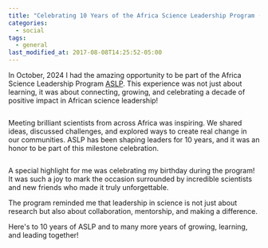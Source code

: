 ```yaml
---
title: "Celebrating 10 Years of the Africa Science Leadership Program (ASLP) – and My Birthday in Pretoria, SA"
categories:
  - social
tags:
  - general
last_modified_at: 2017-08-08T14:25:52-05:00
---
```


In October, 2024 I had the amazing opportunity to be part of the Africa Science Leadership Program [ASLP](https://www.aslp.science). This experience was not just about learning, it was about connecting, growing, and celebrating a decade of positive impact in African science leadership!

<img src="/assets/images/Pretoria1.HEIC"  alt="">

Meeting brilliant scientists from across Africa was inspiring. We shared ideas, discussed challenges, and explored ways to create real change in our communities. ASLP has been shaping leaders for 10 years, and it was an honor to be part of this milestone celebration.

<img src="/assets/images/Pretoria2.heic"  alt="">

A special highlight for me was celebrating my birthday during the program! It was such a joy to mark the occasion surrounded by incredible scientists and new friends who made it truly unforgettable.

The program reminded me that leadership in science is not just about research but also about collaboration, mentorship, and making a difference. 

Here's to 10 years of ASLP and to many more years of growing, learning, and leading together!


